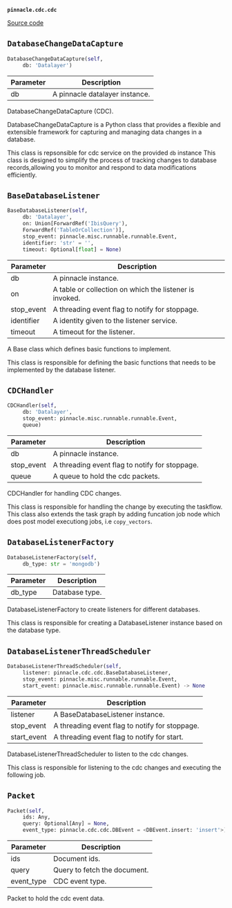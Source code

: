 **`pinnacle.cdc.cdc`** 

[Source code](https://github.com/pinnacle/pinnacle/blob/main/pinnacle/cdc/cdc.py)

## `DatabaseChangeDataCapture` 

```python
DatabaseChangeDataCapture(self,
     db: 'Datalayer')
```
| Parameter | Description |
|-----------|-------------|
| db | A pinnacle datalayer instance. |

DatabaseChangeDataCapture (CDC).

DatabaseChangeDataCapture is a Python class that provides a flexible and
extensible framework for capturing and managing data changes
in a database.

This class is repsonsible for cdc service on the provided `db` instance
This class is designed to simplify the process of tracking changes
to database records,allowing you to monitor and respond to
data modifications efficiently.

## `BaseDatabaseListener` 

```python
BaseDatabaseListener(self,
     db: 'Datalayer',
     on: Union[ForwardRef('IbisQuery'),
     ForwardRef('TableOrCollection')],
     stop_event: pinnacle.misc.runnable.runnable.Event,
     identifier: 'str' = '',
     timeout: Optional[float] = None)
```
| Parameter | Description |
|-----------|-------------|
| db | A pinnacle instance. |
| on | A table or collection on which the listener is invoked. |
| stop_event | A threading event flag to notify for stoppage. |
| identifier | A identity given to the listener service. |
| timeout | A timeout for the listener. |

A Base class which defines basic functions to implement.

This class is responsible for defining the basic functions
that needs to be implemented by the database listener.

## `CDCHandler` 

```python
CDCHandler(self,
     db: 'Datalayer',
     stop_event: pinnacle.misc.runnable.runnable.Event,
     queue)
```
| Parameter | Description |
|-----------|-------------|
| db | A pinnacle instance. |
| stop_event | A threading event flag to notify for stoppage. |
| queue | A queue to hold the cdc packets. |

CDCHandler for handling CDC changes.

This class is responsible for handling the change by executing the taskflow.
This class also extends the task graph by adding funcation job node which
does post model executiong jobs, i.e `copy_vectors`.

## `DatabaseListenerFactory` 

```python
DatabaseListenerFactory(self,
     db_type: str = 'mongodb')
```
| Parameter | Description |
|-----------|-------------|
| db_type | Database type. |

DatabaseListenerFactory to create listeners for different databases.

This class is responsible for creating a DatabaseListener instance
based on the database type.

## `DatabaseListenerThreadScheduler` 

```python
DatabaseListenerThreadScheduler(self,
     listener: pinnacle.cdc.cdc.BaseDatabaseListener,
     stop_event: pinnacle.misc.runnable.runnable.Event,
     start_event: pinnacle.misc.runnable.runnable.Event) -> None
```
| Parameter | Description |
|-----------|-------------|
| listener | A BaseDatabaseListener instance. |
| stop_event | A threading event flag to notify for stoppage. |
| start_event | A threading event flag to notify for start. |

DatabaseListenerThreadScheduler to listen to the cdc changes.

This class is responsible for listening to the cdc changes and
executing the following job.

## `Packet` 

```python
Packet(self,
     ids: Any,
     query: Optional[Any] = None,
     event_type: pinnacle.cdc.cdc.DBEvent = <DBEvent.insert: 'insert'>) -> None
```
| Parameter | Description |
|-----------|-------------|
| ids | Document ids. |
| query | Query to fetch the document. |
| event_type | CDC event type. |

Packet to hold the cdc event data.

